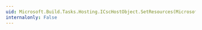 ```yaml
---
uid: Microsoft.Build.Tasks.Hosting.ICscHostObject.SetResources(Microsoft.Build.Framework.ITaskItem[])
internalonly: False
---
```

